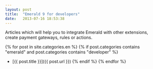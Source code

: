 ```yaml
---
layout: post
title:  "Emerald 9 for developers"
date:   2013-07-16 18:53:38
---
```


Articles which will help you to integrate Emerald with other extensions, create payment gateways, rules or actions.

{% for post in site.categories.en %}
{% if post.categories contains "emerald" and post.categories contains "developer" %}
- [{{ post.title }}]({{ post.url }})
{% endif %}
{% endfor %}
